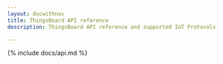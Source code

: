 ```yaml
---
layout: docwithnav
title: ThingsBoard API reference
description: ThingsBoard API reference and supported IoT Protocols

---
```


{% include docs/api.md %}
